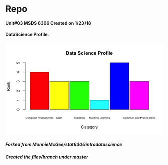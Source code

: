 # Repo
#### Unit#03 MSDS 6306 Created on 1/23/18
#### DataScience Profile.
![alt text](https://github.com/pmsn23/testrepo/blob/master/DataScienceProfile.jpeg)
##### Forked from MonnieMcGee/stat6306introdatascience
##### Created the files/branch under master
